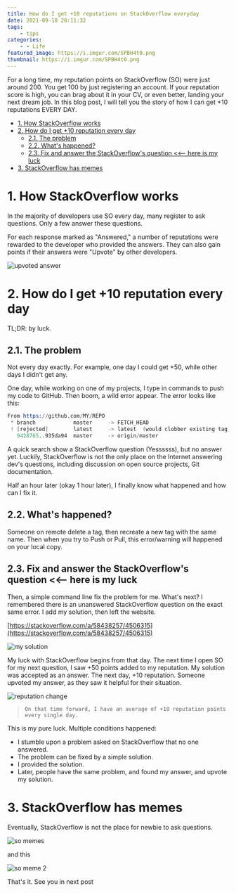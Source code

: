```yaml
---
title: How do I get +10 reputations on StackOverflow everyday
date: 2021-09-18 20:11:32
tags:
    - tips
categories:
    - - Life
featured_image: https://i.imgur.com/SPBH4t0.png
thumbnail: https://i.imgur.com/SPBH4t0.png
---
```


For a long time, my reputation points on StackOverflow (SO) were just around 200. You get 100 by just registering an account. If your reputation score is high, you can brag about it in your CV, or even better, landing your next dream job. In this blog post, I will tell you the story of how I can get +10 reputations EVERY DAY.

<!--more-->

<!-- TOC -->

- [1. How StackOverflow works](#1-how-stackoverflow-works)
- [2. How do I get +10 reputation every day](#2-how-do-i-get-10-reputation-every-day)
    - [2.1. The problem](#21-the-problem)
    - [2.2. What's happened?](#22-whats-happened)
    - [2.3. Fix and answer the StackOverflow's question <<-- here is my luck](#23-fix-and-answer-the-stackoverflows-question----here-is-my-luck)
- [3. StackOverflow has memes](#3-stackoverflow-has-memes)

<!-- /TOC -->

# 1. How StackOverflow works
<a id="markdown-how-stackoverflow-works" name="how-stackoverflow-works"></a>

In the majority of developers use SO every day, many register to ask questions. Only a few answer these questions.

For each response marked as "Answered," a number of reputations were rewarded to the developer who provided the answers. They can also gain points if their answers were "Upvote" by other developers. 

![upvoted answer](https://i.imgur.com/vJhENma.png)

# 2. How do I get +10 reputation every day
<a id="markdown-how-do-i-get-%2B10-reputation-every-day" name="how-do-i-get-%2B10-reputation-every-day"></a>

TL;DR: by luck.

## 2.1. The problem
<a id="markdown-the-problem" name="the-problem"></a>

Not every day exactly. For example, one day I could get +50, while other days I didn't get any.

One day, while working on one of my projects, I type in commands to push my code to GitHub. Then boom, a wild error appear. The error looks like this:

```s
From https://github.com/MY/REPO
 * branch            master     -> FETCH_HEAD
 ! [rejected]        latest     -> latest  (would clobber existing tag)
   9428765..935da94  master     -> origin/master
```

A quick search show a StackOverflow question (Yessssss), but no answer yet. Luckily, StackOverflow is not the only place on the Internet answering dev's questions, including discussion on open source projects, Git documentation.

Half an hour later (okay 1 hour later), I finally know what happened and how can I fix it.

## 2.2. What's happened?
<a id="markdown-what's-happened%3F" name="what's-happened%3F"></a>

Someone on remote delete a tag, then recreate a new tag with the same name. Then when you try to Push or Pull, this error/warning will happened on your local copy.

## 2.3. Fix and answer the StackOverflow's question <<-- here is my luck
<a id="markdown-fix-and-answer-the-stackoverflow's-question-%3C%3C---here-is-my-luck" name="fix-and-answer-the-stackoverflow's-question-%3C%3C---here-is-my-luck"></a>

Then, a simple command line fix the problem for me. What's next? I remembered there is an unanswered StackOverflow question on the exact same error. I add my solution, then left the website.

[https://stackoverflow.com/a/58438257/4506315](https://stackoverflow.com/a/58438257/4506315)

![my solution](https://i.imgur.com/zburb3k.png)

My luck with StackOverflow begins from that day. The next time I open SO for my next question, I saw +50 points added to my reputation. My solution was accepted as an answer. The next day, +10 reputation. Someone upvoted my answer, as they saw it helpful for their situation.

![reputation change](https://i.imgur.com/GSfzylv.png)

> `On that time forward, I have an average of +10 reputation points every single day.`

This is my pure luck. Multiple conditions happened:
* I stumble upon a problem asked on StackOverflow that no one answered. 
* The problem can be fixed by a simple solution.
* I provided the solution.
* Later, people have the same problem, and found my answer, and upvote my solution.

# 3. StackOverflow has memes
<a id="markdown-stackoverflow-has-memes" name="stackoverflow-has-memes"></a>

Eventually, StackOverflow is not the place for newbie to ask questions.

![so memes](https://i.imgur.com/1OFtbtv.png)

and this

![so meme 2](https://i.imgur.com/ofsbPlX.png)

That's it. See you in next post